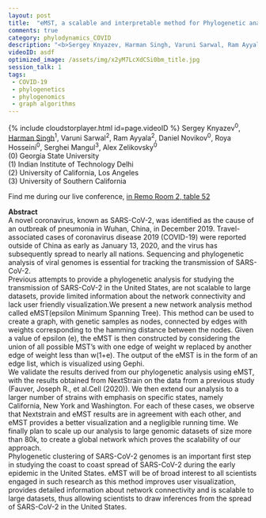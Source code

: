 ```yaml
---
layout: post
title:  "eMST, a scalable and interpretable method for Phylogenetic analysis of hundreds and thousands of SARS-CoV-2 genomes"
comments: true
category: phylodynamics_COVID
description: "<b>Sergey Knyazev, Harman Singh, Varuni Sarwal, Ram Ayyala, Daniel Novikov, Roya Hosseini, Serghei Mangul, Alex Zelikovsky</b><br/>A novel coronavirus, known as SARS-CoV-2, was iden..."
videoID: asdf
optimized_image: /assets/img/x2yM7LcXdCSi0bm_title.jpg
session_talk: 1
tags:
 - COVID-19
 - phylogenetics
 - phylogenomics
 - graph algorithms
---
```

{% include cloudstorplayer.html id=page.videoID %}
Sergey Knyazev<sup>0</sup>, <u>Harman Singh</u><sup>1</sup>, Varuni Sarwal<sup>2</sup>, Ram Ayyala<sup>2</sup>, Daniel Novikov<sup>0</sup>, Roya Hosseini<sup>0</sup>, Serghei Mangul<sup>3</sup>, Alex Zelikovsky<sup>0</sup><br/>
\(0\) Georgia State University<br/>
\(1\) Indian Institute of Technology Delhi<br/>
\(2\) University of California, Los Angeles<br/>
\(3\) University of Southern California

Find me during our live conference, [in Remo Room 2, table 52](https://remo.co)

<b>Abstract</b><br/>
A novel coronavirus, known as SARS-CoV-2, was identified as the cause of an outbreak of pneumonia in Wuhan, China, in December 2019. Travel-associated cases of coronavirus disease 2019 \(COVID-19\) were reported outside of China as early as January 13, 2020, and the virus has subsequently spread to nearly all nations. Sequencing and phylogenetic analysis of viral genomes is essential for tracking the transmission of SARS-CoV-2.<br/>Previous attempts to provide a  phylogenetic analysis for studying the transmission of SARS-CoV-2 in the United States, are not scalable to large datasets,  provide limited information about the network connectivity and lack user friendly visualization.We present a new network analysis method called eMST\(epsilon Minimum Spanning Tree\). This method can be used to create a graph, with genetic samples as nodes, connected by edges with weights corresponding to the hamming distance between the nodes. Given a value of epsilon \(e\), the eMST is then constructed by considering the union of all possible MST’s with one edge of weight w replaced by another edge of weight less than w\(1+e\). The output of the eMST is in the form of an edge list, which is visualized using Gephi.<br/>We validate the results derived from our phylogenetic analysis using eMST, with the results obtained from NextStrain on the data from a previous study \(Fauver, Joseph R., et al.Cell \(2020\)\). We then extend our analysis to a larger number of strains with emphasis on specific states, namely California, New York and Washington. For each of these cases, we observe that Nextstrain and eMST results are in agreement with each other, and eMST provides a better visualization and a negligible running time. We finally plan to scale up our analysis to large genomic datasets of size more than 80k, to create a global network which proves the scalability of our approach.<br/>Phylogenetic clustering of SARS-CoV-2 genomes is an important first step in studying the coast to coast spread of SARS-CoV-2 during the early epidemic in the United States. eMST will be of broad interest to all scientists engaged in such research as this method improves user visualization, provides detailed information about network connectivity and is scalable to large datasets, thus allowing scientists to draw inferences from the spread of SARS-CoV-2 in the United States.<br/>
